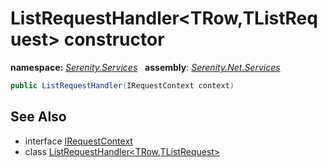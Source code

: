 # ListRequestHandler&lt;TRow,TListRequest&gt; constructor
**namespace:** *[Serenity.Services](../../README.md#serenity.services-namespace)*   **assembly**: *[Serenity.Net.Services](../../README.md)*

```csharp
public ListRequestHandler(IRequestContext context)
```

## See Also

* interface [IRequestContext](../IRequestContext.md)
* class [ListRequestHandler&lt;TRow,TListRequest&gt;](../ListRequestHandler-2.md)